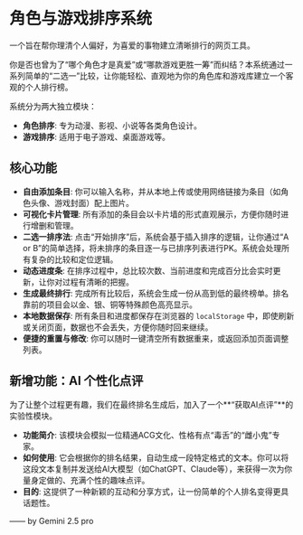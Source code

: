# 角色与游戏排序系统
一个旨在帮你理清个人偏好，为喜爱的事物建立清晰排行的网页工具。

你是否也曾为了“哪个角色才是真爱”或“哪款游戏更胜一筹”而纠结？本系统通过一系列简单的“二选一”比较，让你能轻松、直观地为你的角色库和游戏库建立一个客观的个人排行榜。

系统分为两大独立模块：
- **角色排序**: 专为动漫、影视、小说等各类角色设计。
- **游戏排序**: 适用于电子游戏、桌面游戏等。

## 核心功能

- **自由添加条目**: 你可以输入名称，并从本地上传或使用网络链接为条目（如角色头像、游戏封面）配上图片。
- **可视化卡片管理**: 所有添加的条目会以卡片墙的形式直观展示，方便你随时进行增删和管理。
- **二选一排序法**: 点击“开始排序”后，系统会基于插入排序的逻辑，让你通过“A or B”的简单选择，将未排序的条目逐一与已排序列表进行PK。系统会处理所有复杂的比较和定位逻辑。
- **动态进度条**: 在排序过程中，总比较次数、当前进度和完成百分比会实时更新，让你对过程有清晰的把握。
- **生成最终排行**: 完成所有比较后，系统会生成一份从高到低的最终榜单。排名靠前的项目会以金、银、铜等特殊颜色高亮显示。
- **本地数据保存**: 所有条目和进度都保存在浏览器的 `localStorage` 中，即使刷新或关闭页面，数据也不会丢失，方便你随时回来继续。
- **便捷的重置与修改**: 你可以随时一键清空所有数据重来，或返回添加页面调整列表。

## 新增功能：AI 个性化点评

为了让整个过程更有趣，我们在最终排名生成后，加入了一个**“获取AI点评”**的实验性模块。

- **功能简介**: 该模块会模拟一位精通ACG文化、性格有点“毒舌”的“雌小鬼”专家。
- **如何使用**: 它会根据你的排名结果，自动生成一段特定格式的文本。你可以将这段文本复制并发送给AI大模型（如ChatGPT、Claude等），来获得一次为你量身定做的、充满个性的趣味点评。
- **目的**: 这提供了一种新颖的互动和分享方式，让一份简单的个人排名变得更具话题性。


—— by Gemini 2.5 pro